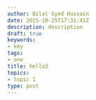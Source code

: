 ```yaml
---
author: Bilal Syed Hussain
date: 2015-10-25T17:31:41Z
description: description
draft: true
keywords:
- key
tags:
- one
title: hello3
topics:
- topic 1
type: post
---
```


